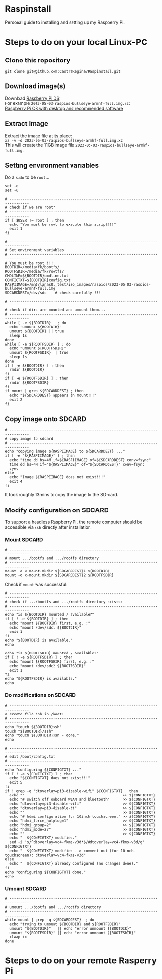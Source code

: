 # Raspinstall  
Personal guide to installing and setting up my Raspberry Pi.
# Steps to do on your local Linux-PC
## Clone this repository
`git clone git@github.com:CastraRegina/Raspinstall.git`
## Download image(s)
Download [Raspberry Pi OS](https://www.raspberrypi.com/software/operating-systems/):  
For example `2023-05-03-raspios-bullseye-armhf-full.img.xz`:  
[Raspberry Pi OS with desktop and recommended software](https://downloads.raspberrypi.org/raspios_full_armhf/images/raspios_full_armhf-2023-05-03/2023-05-03-raspios-bullseye-armhf-full.img.xz)

## Extract image
Extract the image file at its place:  
`xz -v -d 2023-05-03-raspios-bullseye-armhf-full.img.xz`  
This will create the 11GB image file `2023-05-03-raspios-bullseye-armhf-full.img`.

## Setting environment variables
Do a `sudo` to be `root`...  
```
set -e
set -u

# -------------------------------------------------------------------------------
# check if we are root?
# -------------------------------------------------------------------------------
if [ $USER != root ] ; then
  echo "You must be root to execute this script!!!"
  exit 1
fi
```
```
# -------------------------------------------------------------------------------
# Set environment variables
# -------------------------------------------------------------------------------
# You must be root !!!
BOOTDIR=/media/fk/bootfs/
ROOTFSDIR=/media/fk/rootfs/
CMDLINE=${BOOTDIR}cmdline.txt
CONFIGTXT=${BOOTDIR}config.txt
RASPIIMAGE=/mnt/lanas01_test/iso_images/raspios/2023-05-03-raspios-bullseye-armhf-full.img
SDCARDDEST=/dev/sdc    # check carefully !!!
```
```
# -------------------------------------------------------------------------------
# check if dirs are mounted and umount them... 
# -------------------------------------------------------------------------------
while [ -e ${BOOTDIR} ] ; do
  echo "umount ${BOOTDIR}"
  umount ${BOOTDIR} || true
  sleep 1s
done
while [ -e ${ROOTFSDIR} ] ; do
  echo "umount ${ROOTFSDIR}"
  umount ${ROOTFSDIR} || true
  sleep 1s
done
if [ -e ${BOOTDIR} ] ; then
  rmdir ${BOOTDIR}
fi
if [ -e ${ROOTFSDIR} ] ; then
  rmdir ${ROOTFSDIR}
fi
if mount | grep ${SDCARDDEST} ; then
  echo "${SDCARDDEST} appears in mount!!!"
  exit 2
fi
```

## Copy image onto SDCARD
```
# -------------------------------------------------------------------------------
# copy image to sdcard 
# -------------------------------------------------------------------------------
echo "copying image ${RASPIIMAGE} to ${SDCARDDEST} ..."
if [ -e "${RASPIIMAGE}" ] ; then
  echo "time dd bs=4M if=${RASPIIMAGE} of=${SDCARDDEST} conv=fsync"
  time dd bs=4M if="${RASPIIMAGE}" of="${SDCARDDEST}" conv=fsync
  sync
else
  echo "Image ${RASPIIMAGE} does not exist!!!"
  exit 4
fi
```
It took roughly 13mins to copy the image to the SD-card.

## Modify configuration on SDCARD
To support a headless Raspberry Pi, the remote computer should be accessible via `ssh` directly after installation.

### Mount SDCARD
```
# -------------------------------------------------------------------------------
# mount .../bootfs and .../rootfs directory 
# -------------------------------------------------------------------------------
mount -o x-mount.mkdir ${SDCARDDEST}1 ${BOOTDIR}
mount -o x-mount.mkdir ${SDCARDDEST}2 ${ROOTFSDIR}
```
Check if `mount` was successful:
```
# -------------------------------------------------------------------------------
# check if .../bootfs and .../rootfs directory exists:
# -------------------------------------------------------------------------------
echo "is ${BOOTDIR} mounted / available?"
if [ ! -e ${BOOTDIR} ] ; then
  echo "mount ${BOOTDIR} first, e.g. :"
  echo "mount /dev/sdc1 ${BOOTDIR}" 
  exit 1
fi
echo "${BOOTDIR} is available."
echo

echo "is ${ROOTFSDIR} mounted / available?"
if [ ! -e ${ROOTFSDIR} ] ; then
  echo "mount ${ROOTFSDIR} first, e.g. :"
  echo "mount /dev/sdc2 ${ROOTFSDIR}" 
  exit 1
fi
echo "${ROOTFSDIR} is available."
echo
```

### Do modifications on SDCARD
```
# -------------------------------------------------------------------------------
# create file ssh in /boot:
# -------------------------------------------------------------------------------
echo "touch ${BOOTDIR}ssh"
touch "${BOOTDIR}/ssh"
echo "touch ${BOOTDIR}ssh - done."
echo
```
```
# -------------------------------------------------------------------------------
# edit /boot/config.txt
# -------------------------------------------------------------------------------
echo "configuring ${CONFIGTXT} ..."
if [ ! -e ${CONFIGTXT} ] ; then
  echo "${CONFIGTXT} does not exist!!!"
  exit 5
fi
if ! grep -q "dtoverlay=pi3-disable-wifi" ${CONFIGTXT} ; then
  echo ""                                             >> ${CONFIGTXT}
  echo "# switch off onboard WLAN and bluetooth"      >> ${CONFIGTXT}
  echo "dtoverlay=pi3-disable-wifi"                   >> ${CONFIGTXT}
  echo "dtoverlay=pi3-disable-bt"                     >> ${CONFIGTXT}
  echo ""                                             >> ${CONFIGTXT}
  echo "# hdmi configuration for 10inch touchscreen:" >> ${CONFIGTXT}
  echo "hdmi_force_hotplug=1"                         >> ${CONFIGTXT}
  echo "hdmi_group=2"                                 >> ${CONFIGTXT}
  echo "hdmi_mode=27"                                 >> ${CONFIGTXT}
  echo ""                                             >> ${CONFIGTXT}
  echo "  ${CONFIGTXT} modified." 
  sed -i 's/^dtoverlay=vc4-fkms-v3d*$/#dtoverlay=vc4-fkms-v3d/g' ${CONFIGTXT}
  echo "  ${CONFIGTXT} modified --> comment out (for 10inch-touchscreen): dtoverlay=vc4-fkms-v3d" 
else
  echo "  ${CONFIGTXT} already configured (no changes done)."
fi
echo "configuring ${CONFIGTXT} done."
echo
```

### Umount SDCARD
```
# -------------------------------------------------------------------------------
# umount .../bootfs and .../rootfs directory 
# -------------------------------------------------------------------------------
while mount | grep -q ${SDCARDDEST}  ; do
  echo "trying to umount ${BOOTDIR} and ${ROOTFSDIR}"
  umount "${BOOTDIR}"   || echo "error unmount ${BOOTDIR}"
  umount "${ROOTFSDIR}" || echo "error unmount ${ROOTFSDIR}"
  sleep 1s
done

```

# Steps to do on your remote Rasperry Pi


